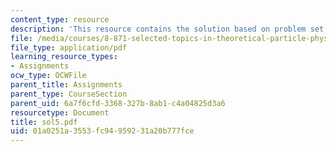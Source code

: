 ```yaml
---
content_type: resource
description: 'This resource contains the solution based on problem set #5.'
file: /media/courses/8-871-selected-topics-in-theoretical-particle-physics-branes-and-gauge-theory-dynamics-fall-2004/01a0251a3553fc94959231a20b777fce_sol5.pdf
file_type: application/pdf
learning_resource_types:
- Assignments
ocw_type: OCWFile
parent_title: Assignments
parent_type: CourseSection
parent_uid: 6a7f6cfd-3368-327b-8ab1-c4a04825d3a6
resourcetype: Document
title: sol5.pdf
uid: 01a0251a-3553-fc94-9592-31a20b777fce
---
```

